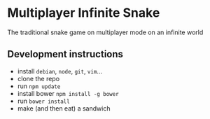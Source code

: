 Multiplayer Infinite Snake
==========================

The traditional snake game on multiplayer mode on an infinite world

## Development instructions

* install `debian`, `node`, `git`, `vim`...
* clone the repo
* run `npm update`
* install bower `npm install -g bower`
* run `bower install`
* make (and then eat) a sandwich